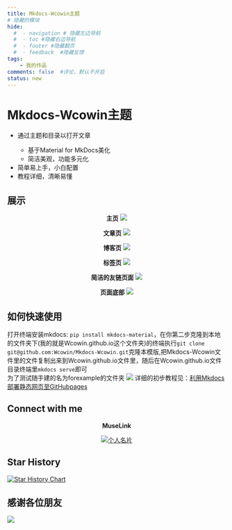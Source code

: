 ```yaml
---
title: Mkdocs-Wcowin主题
# 隐藏的模块
hide:
  #  - navigation # 隐藏左边导航
  #  - toc #隐藏右边导航
  #  - footer #隐藏翻页
  #  - feedback  #隐藏反馈
tags:
    - 我的作品
comments: false  #评论，默认不开启
status: new
---
```


# Mkdocs-Wcowin主题

<div id="rcorners2" >
  <ul>
    <li>通过主题和目录以打开文章</li>
    <ul>
      <li>基于Material for MkDocs美化</li>
      <li>简洁美观，功能多元化</li>
    </ul>
    <li>简单易上手，小白配置</li>
    <li>教程详细，清晰易懂</li>
  </ul>
</div> 

## 展示
<center>

**主页**
![](https://cn.mcecy.com/image/20231014/cda59880832afc0431a15b5c1ccc2203.png)  

**文章页**
![](https://cn.mcecy.com/image/20231014/589c5daf1c07116225ea93131b7a1a36.png)    

**博客页**
![](https://cn.mcecy.com/image/20231014/404bafe5eb3d7259638e442b2c31729b.png)  

**标签页**
![](https://cn.mcecy.com/image/20231014/425bf7fef96dd23e80b0c32da0819c5e.png)  

**简洁的友链页面**
![](https://cn.mcecy.com/image/20231014/a6272231f79b3ebd1c91add55be5ec5e.png)  

**页面底部**
![](https://cn.mcecy.com/image/20231014/4631396ede3295cdba9176fbb6b9e02c.png)
</center>

## 如何快速使用
打开终端安装mkdocs: `pip install mkdocs-material`，在你第二步克隆到本地的文件夹下(我的就是Wcowin.github.io这个文件夹)的终端执行`git clone git@github.com:Wcowin/Mkdocs-Wcowin.git`克隆本模版,把Mkdocs-Wcowin文件里的文件复制出来到Wcowin.github.io文件里，随后在Wcowin.github.io文件目录终端里`mkdocs serve`即可  
为了测试随手建的名为forexample的文件夹
![](https://cn.mcecy.com/image/20231014/c8f94f481009a3127ad6e0e08a317659.png)
详细的初步教程见：[利用Mkdocs部署静态网页至GitHubpages](https://wcowin.work/blog/Mkdocs/mkdocs1/)

## Connect with me

<center>

**MuseLink**

<p>
  
  <a href="https://muselink.cc/Wcowin" target="_blank">
    <img src="https://cn.mcecy.com/image/20230822/24afe45d85f111894db6db75d74d1f1d.png" alt="个人名片">
  </a>
</p>  


</center>




## Star History

[![Star History Chart](https://api.star-history.com/svg?repos=Wcowin/Mkdocs-Wcowin&type=Date)](https://star-history.com/#Wcowin/Mkdocs-Wcowin&Date)


## 感谢各位朋友

![](https://cn.mcecy.com/image/20231014/e07e117eece8d2afbda2702a27166e26.png)